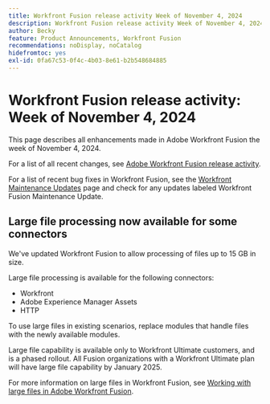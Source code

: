 ```yaml
---
title: Workfront Fusion release activity Week of November 4, 2024
description: Workfront Fusion release activity Week of November 4, 2024
author: Becky
feature: Product Announcements, Workfront Fusion
recommendations: noDisplay, noCatalog
hidefromtoc: yes
exl-id: 0fa67c53-0f4c-4b03-8e61-b2b548684885
---
```

# Workfront Fusion release activity: Week of November 4, 2024

This page describes all enhancements made in Adobe Workfront Fusion the week of November 4, 2024.

For a list of all recent changes, see [Adobe Workfront Fusion release activity](/help/workfront-fusion/fusion-product-releases/fusion-release-activity.md).

For a list of recent bug fixes in Workfront Fusion, see the [Workfront Maintenance Updates](https://experienceleague.adobe.com/docs/workfront-known-issues/releases/current-updates.html) page and check for any updates labeled Workfront Fusion Maintenance Update.

## Large file processing now available for some connectors

We've updated Workfront Fusion to allow processing of files up to 15 GB in size. 

Large file processing is available for the following connectors:

* Workfront
* Adobe Experience Manager Assets
* HTTP

To use large files in existing scenarios, replace modules that handle files with the newly available modules.

Large file capability is available only to Workfront Ultimate customers, and is a phased rollout. All Fusion organizations with a Workfront Ultimate plan will have large file capability by January 2025.

For more information on large files in Workfront Fusion, see [Working with large files in Adobe Workfront Fusion](/help/quicksilver/workfront-fusion/get-started/fusion-large-files.md).

